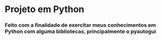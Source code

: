 # Projeto em Python 

### Feito com a finalidade de exercitar meus conhecimentos em Python com alguma bibliotecas, principalmente o pyautogui

